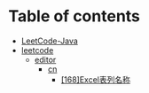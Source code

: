 # Table of contents

* [LeetCode-Java](README.md)
* [leetcode](leetcode/README.md)
  * [editor](leetcode/editor/README.md)
    * [cn](leetcode/editor/cn/README.md)
      * [\[168\]Excel表列名称](leetcode/editor/cn/\[168]Excel表列名称.md)
